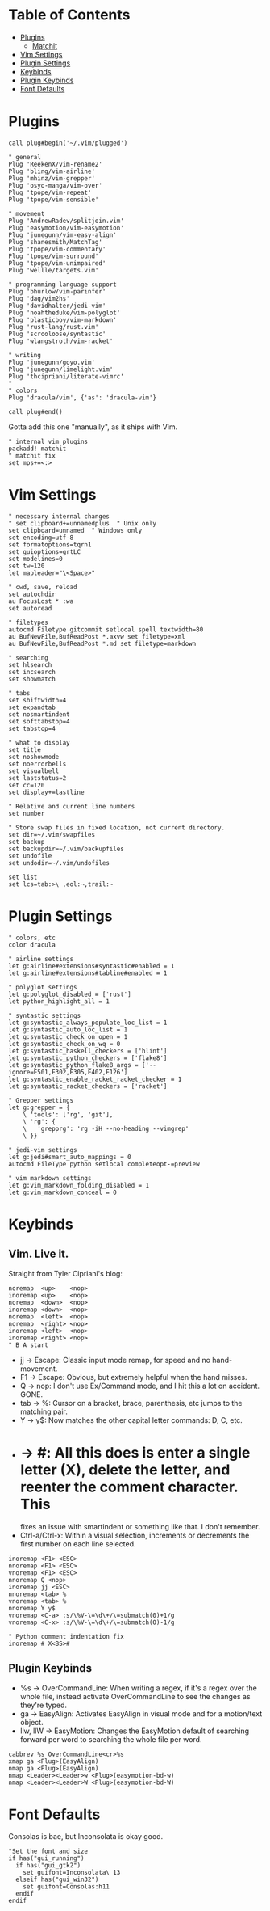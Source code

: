 Table of Contents
=================

* [Plugins](#plugins)
    * [Matchit](#matchit)
* [Vim Settings](#settings)
* [Plugin Settings](#plugin-settings)
* [Keybinds](#keybinds)
* [Plugin Keybinds](#plugin-keybinds)
* [Font Defaults](#font-defaults)

Plugins
=======

```vim
call plug#begin('~/.vim/plugged')

" general
Plug 'ReekenX/vim-rename2'
Plug 'bling/vim-airline'
Plug 'mhinz/vim-grepper'
Plug 'osyo-manga/vim-over'
Plug 'tpope/vim-repeat'
Plug 'tpope/vim-sensible'

" movement
Plug 'AndrewRadev/splitjoin.vim'
Plug 'easymotion/vim-easymotion'
Plug 'junegunn/vim-easy-align'
Plug 'shanesmith/MatchTag'
Plug 'tpope/vim-commentary'
Plug 'tpope/vim-surround'
Plug 'tpope/vim-unimpaired'
Plug 'wellle/targets.vim'

" programming language support
Plug 'bhurlow/vim-parinfer'
Plug 'dag/vim2hs'
Plug 'davidhalter/jedi-vim'
Plug 'noahtheduke/vim-polyglot'
Plug 'plasticboy/vim-markdown'
Plug 'rust-lang/rust.vim'
Plug 'scrooloose/syntastic'
Plug 'wlangstroth/vim-racket'

" writing
Plug 'junegunn/goyo.vim'
Plug 'junegunn/limelight.vim'
Plug 'thcipriani/literate-vimrc'
"
" colors
Plug 'dracula/vim', {'as': 'dracula-vim'}

call plug#end()
```

Gotta add this one "manually", as it ships with Vim.

```vim
" internal vim plugins
packadd! matchit
" matchit fix
set mps+=<:>
```

Vim Settings
============

```vim
" necessary internal changes
" set clipboard+=unnamedplus  " Unix only
set clipboard=unnamed  " Windows only
set encoding=utf-8
set formatoptions=tqrn1
set guioptions=grtLC
set modelines=0
set tw=120
let mapleader="\<Space>"

" cwd, save, reload
set autochdir
au FocusLost * :wa
set autoread

" filetypes
autocmd Filetype gitcommit setlocal spell textwidth=80
au BufNewFile,BufReadPost *.axvw set filetype=xml
au BufNewFile,BufReadPost *.md set filetype=markdown

" searching
set hlsearch
set incsearch
set showmatch

" tabs
set shiftwidth=4
set expandtab
set nosmartindent
set softtabstop=4
set tabstop=4

" what to display
set title
set noshowmode
set noerrorbells
set visualbell
set laststatus=2
set cc=120
set display+=lastline

" Relative and current line numbers
set number

" Store swap files in fixed location, not current directory.
set dir=~/.vim/swapfiles
set backup
set backupdir=~/.vim/backupfiles
set undofile
set undodir=~/.vim/undofiles

set list
set lcs=tab:>\ ,eol:¬,trail:~
```

Plugin Settings
===============

```vim
" colors, etc
color dracula

" airline settings
let g:airline#extensions#syntastic#enabled = 1
let g:airline#extensions#tabline#enabled = 1

" polyglot settings
let g:polyglot_disabled = ['rust']
let python_highlight_all = 1

" syntastic settings
let g:syntastic_always_populate_loc_list = 1
let g:syntastic_auto_loc_list = 1
let g:syntastic_check_on_open = 1
let g:syntastic_check_on_wq = 0
let g:syntastic_haskell_checkers = ['hlint']
let g:syntastic_python_checkers = ['flake8']
let g:syntastic_python_flake8_args = ['--ignore=E501,E302,E305,E402,E126']
let g:syntastic_enable_racket_racket_checker = 1
let g:syntastic_racket_checkers = ['racket']

" Grepper settings
let g:grepper = {
    \ 'tools': ['rg', 'git'],
    \ 'rg': {
    \   'grepprg': 'rg -iH --no-heading --vimgrep'
    \ }}

" jedi-vim settings
let g:jedi#smart_auto_mappings = 0
autocmd FileType python setlocal completeopt-=preview

" vim markdown settings
let g:vim_markdown_folding_disabled = 1
let g:vim_markdown_conceal = 0
```

Keybinds
========

Vim. Live it.
-------------

Straight from Tyler Cipriani's blog:

```vim
noremap  <up>    <nop>
inoremap <up>    <nop>
noremap  <down>  <nop>
inoremap <down>  <nop>
noremap  <left>  <nop>
noremap  <right> <nop>
inoremap <left>  <nop>
inoremap <right> <nop>
" B A start
```

* jj  -> Escape: Classic input mode remap, for speed and no hand-movement.
* F1  -> Escape: Obvious, but extremely helpful when the hand misses.
* Q   -> nop:    I don't use Ex/Command mode, and I hit this a lot on accident. GONE.
* tab -> %:      Cursor on a bracket, brace, parenthesis, etc jumps to the matching pair.
* Y   -> y$:     Now matches the other capital letter commands: D, C, etc.
* #   -> #:      All this does is enter a single letter (X), delete the letter, and reenter the comment character. This
    fixes an issue with smartindent or something like that. I don't remember.
* Ctrl-a/Ctrl-x: Within a visual selection, increments or decrements the first number on each line selected.

```vim
inoremap <F1> <ESC>
nnoremap <F1> <ESC>
vnoremap <F1> <ESC>
nnoremap Q <nop>
inoremap jj <ESC>
nnoremap <tab> %
vnoremap <tab> %
nnoremap Y y$
vnoremap <C-a> :s/\%V-\=\d\+/\=submatch(0)+1/g
vnoremap <C-x> :s/\%V-\=\d\+/\=submatch(0)-1/g

" Python comment indentation fix
inoremap # X<BS>#
```

Plugin Keybinds
---------------

* %s -> OverCommandLine: When writing a regex, if it's a regex over the whole file, instead activate OverCommandLine to
    see the changes as they're typed.
* ga -> EasyAlign:       Activates EasyAlign in visual mode and for a motion/text object.
* llw, llW -> EasyMotion: Changes the EasyMotion default of searching forward per word to searching the whole file per
    word.

```vim
cabbrev %s OverCommandLine<cr>%s
xmap ga <Plug>(EasyAlign)
nmap ga <Plug>(EasyAlign)
nmap <Leader><Leader>w <Plug>(easymotion-bd-w)
nmap <Leader><Leader>W <Plug>(easymotion-bd-W)
```

Font Defaults
=============

Consolas is bae, but Inconsolata is okay good.

```vim
"Set the font and size
if has("gui_running")
  if has("gui_gtk2")
    set guifont=Inconsolata\ 13
  elseif has("gui_win32")
    set guifont=Consolas:h11
  endif
endif
```
